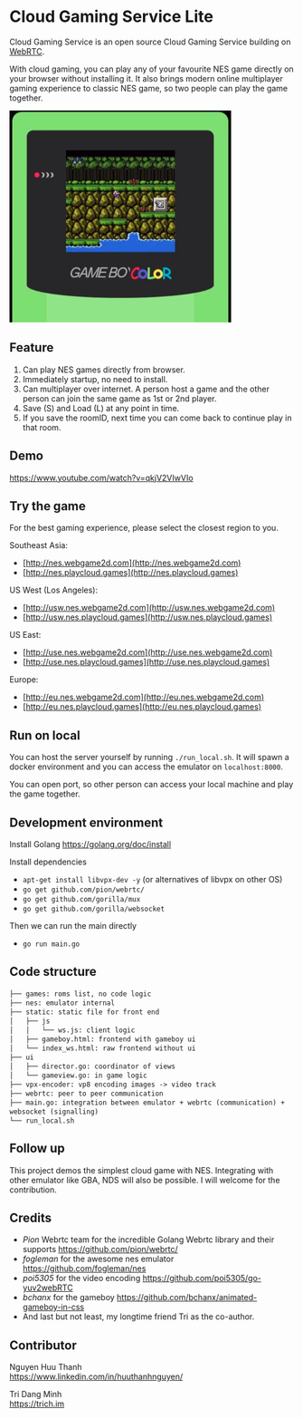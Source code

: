 # Cloud Gaming Service Lite

Cloud Gaming Service is an open source Cloud Gaming Service building on [WebRTC](https://github.com/pion).  
  
With cloud gaming, you can play any of your favourite NES game directly on your browser without installing it. It also brings modern online multiplayer gaming experience to classic NES game, so two people can play the game together.

![screenshot](static/img/landing-page.png)

## Feature
1. Can play NES games directly from browser.  
2. Immediately startup, no need to install.
2. Can multiplayer over internet. A person host a game and the other person can join the same game as 1st or 2nd player.  
3. Save (S) and Load (L) at any point in time.  
4. If you save the roomID, next time you can come back to continue play in that room.  

## Demo
https://www.youtube.com/watch?v=qkjV2VIwVIo

## Try the game

For the best gaming experience, please select the closest region to you. 

Southeast Asia:  
* [http://nes.webgame2d.com](http://nes.webgame2d.com)
* [http://nes.playcloud.games](http://nes.playcloud.games)

US West (Los Angeles):  
* [http://usw.nes.webgame2d.com](http://usw.nes.webgame2d.com)
* [http://usw.nes.playcloud.games](http://usw.nes.playcloud.games)

US East:  
* [http://use.nes.webgame2d.com](http://use.nes.webgame2d.com)
* [http://use.nes.playcloud.games](http://use.nes.playcloud.games)

Europe:  
* [http://eu.nes.webgame2d.com](http://eu.nes.webgame2d.com)
* [http://eu.nes.playcloud.games](http://eu.nes.playcloud.games)

## Run on local

You can host the server yourself by running `./run_local.sh`. It will spawn a docker environment and you can access the emulator on `localhost:8000`.  

You can open port, so other person can access your local machine and play the game together.  

## Development environment

Install Golang https://golang.org/doc/install  

Install dependencies  

  * `apt-get install libvpx-dev -y` (or alternatives of libvpx on other OS)  
  * `go get github.com/pion/webrtc/`  
  * `go get github.com/gorilla/mux`  
  * `go get github.com/gorilla/websocket`  

Then we can run the main directly
  * `go run main.go`

## Code structure

```
├── games: roms list, no code logic
├── nes: emulator internal
├── static: static file for front end
│   ├── js
│   │   └── ws.js: client logic
│   ├── gameboy.html: frontend with gameboy ui
│   └── index_ws.html: raw frontend without ui
├── ui
│   ├── director.go: coordinator of views
│   └── gameview.go: in game logic
├── vpx-encoder: vp8 encoding images -> video track
├── webrtc: peer to peer communication
├── main.go: integration between emulator + webrtc (communication) + websocket (signalling)
└── run_local.sh
```


## Follow up

This project demos the simplest cloud game with NES. Integrating with other emulator like GBA, NDS will also be possible. I will welcome for the contribution.

## Credits

* *Pion* Webrtc team for the incredible Golang Webrtc library and their supports https://github.com/pion/webrtc/  
* *fogleman* for the awesome nes emulator https://github.com/fogleman/nes  
* *poi5305* for the video encoding https://github.com/poi5305/go-yuv2webRTC  
* *bchanx* for the gameboy https://github.com/bchanx/animated-gameboy-in-css  
* And last but not least, my longtime friend Tri as the co-author.  

## Contributor

Nguyen Huu Thanh  
https://www.linkedin.com/in/huuthanhnguyen/  

Tri Dang Minh  
https://trich.im  

